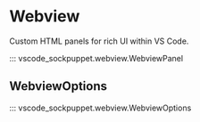 # Webview

Custom HTML panels for rich UI within VS Code.

::: vscode_sockpuppet.webview.WebviewPanel

## WebviewOptions

::: vscode_sockpuppet.webview.WebviewOptions
